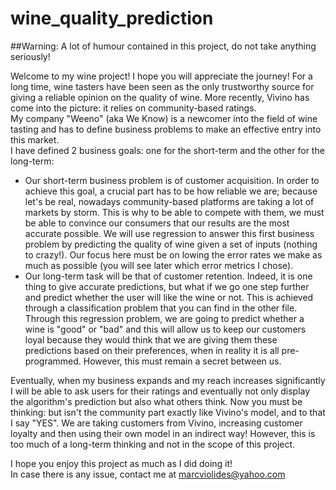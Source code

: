 # wine_quality_prediction
##Warning: A lot of humour contained in this project, do not take anything seriously!

Welcome to my wine project! I hope you will appreciate the journey! For a long time, wine tasters have been seen as the only trustworthy source 
for giving a reliable opinion on the quality of wine. More recently, Vivino has come into the picture: it relies on community-based ratings.  
My company "Weeno" (aka We Know) is a newcomer into the field of wine tasting  and has to define business problems to make an effective entry into this market.  
I have defined 2 business goals: one for the short-term and the other for the long-term:  
- Our short-term business problem is of customer acquisition. In order to achieve this goal, a crucial part has to be how reliable we are; because let's be real,
nowadays community-based platforms are taking a lot of markets by storm. This is why to be able to compete with them, we must be able to convince our consumers 
that our results are the most accurate possible. We will use regression to answer this first business problem by predicting the quality of wine given a set
of inputs (nothing to crazy!). Our focus here must be on lowing the error rates we make as much as possible (you will see later which error metrics I chose).
- Our long-term task will be that of customer retention. Indeed, it is one thing to give accurate predictions, but what if we go one step further and predict whether
the user will like the wine or not. This is achieved through a classification problem that you can find in the other file. Through this regression problem, we
are going to predict whether a wine is "good" or "bad" and this will allow us to keep our customers loyal because they would think that we are giving them these 
predictions based on their preferences, when in reality it is all pre-programmed. However, this must remain a secret between us.  
  
Eventually, when my business expands and my reach increases significantly I will be able to ask users for their ratings and eventually not only display the algorithm's
prediction but also what others think. Now you must be thinking: but isn't the community part exactly like Vivino's model, and to that I say "YES". We are
taking customers from Vivino, increasing customer loyalty and then using their own model in an indirect way! However, this is too much of a long-term thinking 
and not in the scope of this project.  
  
I hope you enjoy this project as much as I did doing it!  
In case there is any issue, contact me at marcviolides@yahoo.com
